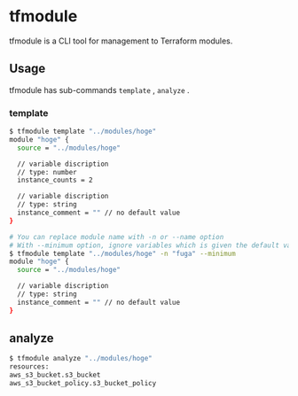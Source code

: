 tfmodule
========

tfmodule is a CLI tool for management to Terraform modules.

## Usage

tfmodule has sub-commands `template` , `analyze` .

### template

```bash
$ tfmodule template "../modules/hoge"
module "hoge" {
  source = "../modules/hoge"

  // variable discription
  // type: number
  instance_counts = 2

  // variable discription
  // type: string
  instance_comment = "" // no default value
}

# You can replace module name with -n or --name option
# With --minimum option, ignore variables which is given the default value
$ tfmodule template "../modules/hoge" -n "fuga" --minimum
module "hoge" {
  source = "../modules/hoge"

  // variable discription 
  // type: string
  instance_comment = "" // no default value
}
```

## analyze

```bash
$ tfmodule analyze "../modules/hoge"
resources:
aws_s3_bucket.s3_bucket
aws_s3_bucket_policy.s3_bucket_policy
```
